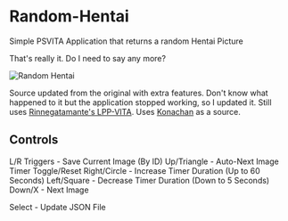 # Random-Hentai
Simple PSVITA Application that returns a random Hentai Picture


That's really it. Do I need to say any more?

![Random Hentai](https://img.rookmine.com/200107100127.png)

Source updated from the original with extra features. Don't know what happened to it but the application stopped working, so I updated it. Still uses [Rinnegatamante's LPP-VITA](https://github.com/Rinnegatamante/lpp-vita). Uses [Konachan](http://konachan.com) as a source.

## Controls
L/R Triggers - Save Current Image (By ID)
Up/Triangle - Auto-Next Image Timer Toggle/Reset
Right/Circle - Increase Timer Duration (Up to 60 Seconds)
Left/Square - Decrease Timer Duration (Down to 5 Seconds)
Down/X - Next Image

Select - Update JSON File
